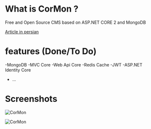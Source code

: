 # What is CorMon ?
Free and Open Source CMS based on ASP.NET CORE 2 and MongoDB

[Article in persian](http://www.codeblock.ir/article/42/)

# features (Done/To Do)


-MongoDB
-MVC Core
-Web Api Core
-Redis Cache
-JWT
-ASP.NET Identity Core
- ...


# Screenshots
![CorMon](https://github.com/hamed-shirbandi/CorMon/blob/master/CorMon.Web/wwwroot/content/public/img/screenShots/CorMon2.png)

![CorMon](https://github.com/hamed-shirbandi/CorMon/blob/master/CorMon.Web/wwwroot/content/public/img/screenShots/CorMon1.png)
